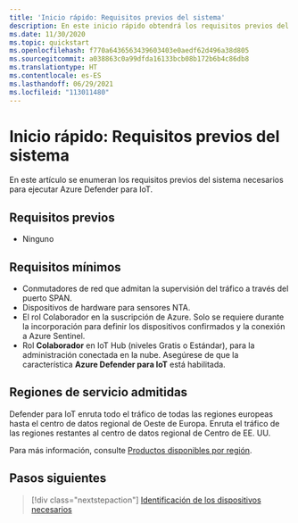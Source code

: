 ```yaml
---
title: 'Inicio rápido: Requisitos previos del sistema'
description: En este inicio rápido obtendrá los requisitos previos del sistema necesarios para ejecutar Azure defender para IoT.
ms.date: 11/30/2020
ms.topic: quickstart
ms.openlocfilehash: f770a6436563439603403e0aedf62d496a38d805
ms.sourcegitcommit: a038863c0a99dfda16133bcb08b172b6b4c86db8
ms.translationtype: HT
ms.contentlocale: es-ES
ms.lasthandoff: 06/29/2021
ms.locfileid: "113011480"
---
```

# <a name="quickstart-system-prerequisites"></a>Inicio rápido: Requisitos previos del sistema

En este artículo se enumeran los requisitos previos del sistema necesarios para ejecutar Azure Defender para IoT.

## <a name="prerequisites"></a>Requisitos previos

- Ninguno

## <a name="minimum-requirements"></a>Requisitos mínimos

- Conmutadores de red que admitan la supervisión del tráfico a través del puerto SPAN.
- Dispositivos de hardware para sensores NTA.
- El rol Colaborador en la suscripción de Azure. Solo se requiere durante la incorporación para definir los dispositivos confirmados y la conexión a Azure Sentinel.
- Rol **Colaborador** en IoT Hub (niveles Gratis o Estándar), para la administración conectada en la nube. Asegúrese de que la característica **Azure Defender para IoT** está habilitada.

## <a name="supported-service-regions"></a>Regiones de servicio admitidas

Defender para IoT enruta todo el tráfico de todas las regiones europeas hasta el centro de datos regional de Oeste de Europa. Enruta el tráfico de las regiones restantes al centro de datos regional de Centro de EE. UU.

Para más información, consulte [Productos disponibles por región](https://azure.microsoft.com/global-infrastructure/services/?products=iot-hub).

## <a name="next-steps"></a>Pasos siguientes

> [!div class="nextstepaction"]
> [Identificación de los dispositivos necesarios](how-to-identify-required-appliances.md)
